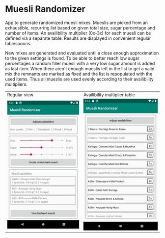 # Muesli Randomizer
 
App to generate randomized muesli mixes. Mueslis are picked from an exhaustible, recurring list based on given total size, sugar percentage and number of items. An availibility multiplier (0x-3x) for each muesli can be defined via a separate table. Results are displayed in convenient regular tablespoons.

New mixes are generated and evaluated until a close enough approximation to the given settings is found. To be able to better reach low sugar percentages a random filler muesli with a very low sugar amount is added as last item. When there aren't enough mueslis left in the list to get a valid mix the remnants are marked as fixed and the list is repopulated with the used items. Thus all mueslis are used evenly according to their availibility multipliers.

<table>
  <tr>
    <td>Regular view</td>
    <td>Availibility multiplier table</td>
  </tr>
  <tr>
    <td><img src="app/src/main/res/pics/Showcase01.jpg" width=384></td>
    <td><img src="app/src/main/res/pics/Showcase02.jpg" width=384></td>
  </tr>
</table>
